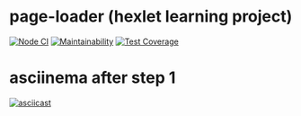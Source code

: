 # page-loader (hexlet learning project)

[![Node CI](https://github.com/valeriySeregin/backend-project-lvl3/workflows/Node%20CI/badge.svg)](https://github.com/valeriySeregin/backend-project-lvl3/actions)
[![Maintainability](https://api.codeclimate.com/v1/badges/9f4a36733273a3500b9a/maintainability)](https://codeclimate.com/github/valeriySeregin/backend-project-lvl3/maintainability)
[![Test Coverage](https://api.codeclimate.com/v1/badges/9f4a36733273a3500b9a/test_coverage)](https://codeclimate.com/github/valeriySeregin/backend-project-lvl3/test_coverage)

# asciinema after step 1
[![asciicast](https://asciinema.org/a/renB2CCFJLD8bhyvPfyuWXDXF.svg)](https://asciinema.org/a/renB2CCFJLD8bhyvPfyuWXDXF)
